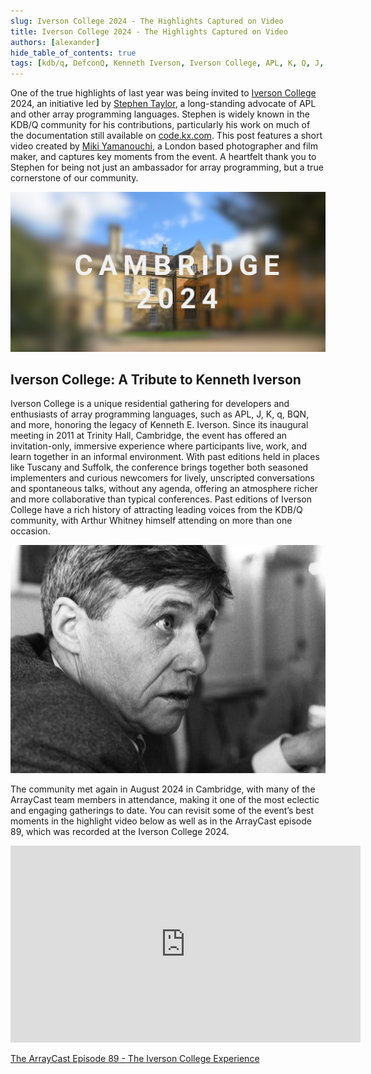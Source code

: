 ```yaml
---
slug: Iverson College 2024 - The Highlights Captured on Video
title: Iverson College 2024 - The Highlights Captured on Video
authors: [alexander]
hide_table_of_contents: true
tags: [kdb/q, DefconQ, Kenneth Iverson, Iverson College, APL, K, Q, J, BQN, UIUA, KamilaLisp, Array Programming]
---
```


One of the true highlights of last year was being invited to [Iverson College](https://iversoncollege.com) 2024, an initiative led by [Stephen Taylor](https://www.linkedin.com/in/stephen-taylor-b5ba78/), a long-standing advocate of APL and other array programming languages. Stephen is widely known in the KDB/Q community for his contributions, particularly his work on much of the documentation still available on [code.kx.com](https://code.kx.com/home/). This post features a short video created by [Miki Yamanouchi](https://www.mikiy.com), a London based photographer and film maker, and captures key moments from the event. A heartfelt thank you to Stephen for being not just an ambassador for array programming, but a true cornerstone of our community.

![Iverson College 2024 in Cambridge Trinity Hall](./CambridgeTrinityHall.jpg)

<!--truncate-->

## Iverson College: A Tribute to Kenneth Iverson

Iverson College is a unique residential gathering for developers and enthusiasts of array programming languages, such as APL, J, K, q, BQN, and more, honoring the legacy of Kenneth E. Iverson. Since its inaugural meeting in 2011 at Trinity Hall, Cambridge, the event has offered an invitation-only, immersive experience where participants live, work, and learn together in an informal environment. With past editions held in places like Tuscany and Suffolk, the conference brings together both seasoned implementers and curious newcomers for lively, unscripted conversations and spontaneous talks, without any agenda, offering an atmosphere richer and more collaborative than typical conferences. Past editions of Iverson College have a rich history of attracting leading voices from the KDB/Q community, with Arthur Whitney himself attending on more than one occasion.

![Kenneth Iverson](./KenIverson.jpg)

The community met again in August 2024 in  Cambridge, with many of the ArrayCast team members in attendance, making it one of the most eclectic and engaging gatherings to date. You can revisit some of the event’s best moments in the highlight video below as well as in the ArrayCast episode 89, which was recorded at the Iverson College 2024. 


<iframe width="560" height="315" src="https://www.youtube.com/embed/w-MyzJLHfmc?si=PxIQJbzfT2FNYP7D" title="YouTube video player" frameborder="0" allow="accelerometer; autoplay; clipboard-write; encrypted-media; gyroscope; picture-in-picture; web-share" referrerpolicy="strict-origin-when-cross-origin" allowfullscreen></iframe>

[The ArrayCast Episode 89 - The Iverson College Experience](https://www.arraycast.com/episodes/episode89-iversonreflect)



